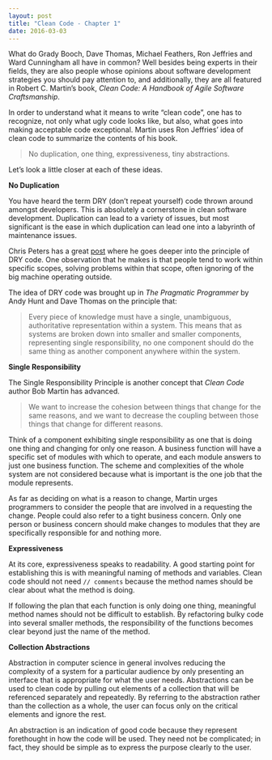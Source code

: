 ```yaml
---
layout: post
title: "Clean Code - Chapter 1"
date: 2016-03-03
---
```


What do Grady Booch, Dave Thomas, Michael Feathers, Ron Jeffries and Ward Cunningham all have in common? Well besides being experts in their fields, they are also people whose opinions about software development strategies you should pay attention to, and additionally, they are all featured in Robert C. Martin’s book, *Clean Code: A Handbook of Agile Software Craftsmanship*.

In order to understand what it means to write “clean code”, one has to recognize, not only what ugly code looks like, but also, what goes into making acceptable code exceptional. Martin uses Ron Jeffries’ idea of clean code to summarize the contents of his book.
> No duplication, one thing, expressiveness, tiny abstractions.

Let’s look a little closer at each of these ideas.

**No Duplication**

You have heard the term DRY (don’t repeat yourself) code thrown around amongst developers. This is absolutely a cornerstone in clean software development. Duplication can lead to a variety of issues, but most significant is the ease in which duplication can lead one into a labyrinth of maintenance issues.

Chris Peters has a great [post](http://code.tutsplus.com/tutorials/3-key-software-principles-you-must-understand--net-25161) where he goes deeper into the principle of DRY code. One observation that he makes is that people tend to work within specific scopes, solving problems within that scope, often ignoring of the big machine operating outside.

The idea of DRY code was brought up in *The Pragmatic Programmer* by Andy Hunt and Dave Thomas on the principle that:
>Every piece of knowledge must have a single, unambiguous, authoritative representation within a system.
This means that as systems are broken down into smaller and smaller components, representing single responsibility, no one component should do the same thing as another component anywhere within the system.

**Single Responsibility**

The Single Responsibility Principle is another concept that *Clean Code* author Bob Martin has advanced.
>We want to increase the cohesion between things that change for the same reasons, and we want to decrease the coupling between those things that change for different reasons.

Think of a component exhibiting single responsibility as one that is doing one thing and changing for only one reason. A business function will have a specific set of modules with which to operate, and each module answers to just one business function. The scheme and complexities of the whole system are not considered because what is important is the one job that the module represents.

As far as deciding on what is a reason to change, Martin urges programmers to consider the people that are involved in a requesting the change. People could also refer to a tight business concern. Only one person or business concern should make changes to modules that they are specifically responsible for and nothing more.

**Expressiveness**

At its core, expressiveness speaks to readability. A good starting point for establishing this is with meaningful naming of methods and variables. Clean code should not need `// comments` because the method names should be clear about what the method is doing.

If following the plan that each function is only doing one thing, meaningful method names should not be difficult to establish. By refactoring bulky code into several smaller methods, the responsibility of the functions becomes clear beyond just the name of the method.

**Collection Abstractions**

Abstraction in computer science in general involves reducing the complexity of a system for a particular audience by only presenting an interface that is appropriate for what the user needs. Abstractions can be used to clean code by pulling out elements of a collection that will be referenced separately and repeatedly. By referring to the abstraction rather than the collection as a whole, the user can focus only on the critical elements and ignore the rest.

An abstraction is an indication of good code because they represent forethought in how the code will be used. They need not be complicated; in fact, they should be simple as to express the purpose clearly to the user.
